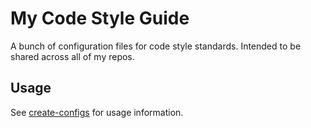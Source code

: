 # My Code Style Guide

A bunch of configuration files for code style standards. Intended to be shared across all of my repos.

## Usage

See [create-configs](../create-configs/README.md) for usage information.
